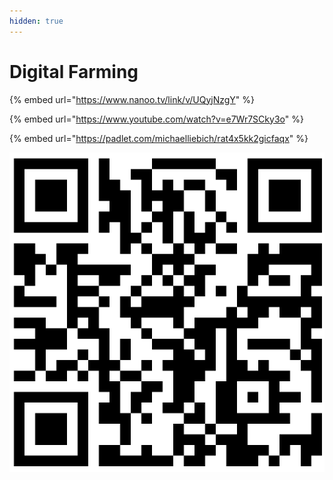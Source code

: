 ```yaml
---
hidden: true
---
```


# Digital Farming

{% embed url="https://www.nanoo.tv/link/v/UQyjNzgY" %}

{% embed url="https://www.youtube.com/watch?v=e7Wr7SCky3o" %}

{% embed url="https://padlet.com/michaelliebich/rat4x5kk2gicfaqx" %}

![](<../../.gitbook/assets/image (1) (2).png>)
